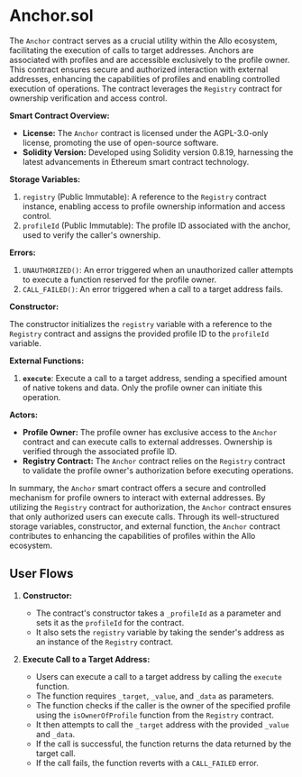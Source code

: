 # Anchor.sol

The `Anchor` contract serves as a crucial utility within the Allo ecosystem, facilitating the execution of calls to target addresses. Anchors are associated with profiles and are accessible exclusively to the profile owner. This contract ensures secure and authorized interaction with external addresses, enhancing the capabilities of profiles and enabling controlled execution of operations. The contract leverages the `Registry` contract for ownership verification and access control.

**Smart Contract Overview:**

* **License:** The `Anchor` contract is licensed under the AGPL-3.0-only license, promoting the use of open-source software.
* **Solidity Version:** Developed using Solidity version 0.8.19, harnessing the latest advancements in Ethereum smart contract technology.

**Storage Variables:**

1. `registry` (Public Immutable): A reference to the `Registry` contract instance, enabling access to profile ownership information and access control.
2. `profileId` (Public Immutable): The profile ID associated with the anchor, used to verify the caller's ownership.

**Errors:**

1. `UNAUTHORIZED()`: An error triggered when an unauthorized caller attempts to execute a function reserved for the profile owner.
2. `CALL_FAILED()`: An error triggered when a call to a target address fails.

**Constructor:**

The constructor initializes the `registry` variable with a reference to the `Registry` contract and assigns the provided profile ID to the `profileId` variable.

**External Functions:**

1. **`execute`**: Execute a call to a target address, sending a specified amount of native tokens and data. Only the profile owner can initiate this operation.

**Actors:**

* **Profile Owner:** The profile owner has exclusive access to the `Anchor` contract and can execute calls to external addresses. Ownership is verified through the associated profile ID.
* **Registry Contract:** The `Anchor` contract relies on the `Registry` contract to validate the profile owner's authorization before executing operations.

In summary, the `Anchor` smart contract offers a secure and controlled mechanism for profile owners to interact with external addresses. By utilizing the `Registry` contract for authorization, the `Anchor` contract ensures that only authorized users can execute calls. Through its well-structured storage variables, constructor, and external function, the `Anchor` contract contributes to enhancing the capabilities of profiles within the Allo ecosystem.

## User Flows

1. **Constructor:**
    
    * The contract's constructor takes a `_profileId` as a parameter and sets it as the `profileId` for the contract.
    * It also sets the `registry` variable by taking the sender's address as an instance of the `Registry` contract.
2. **Execute Call to a Target Address:**
    
    * Users can execute a call to a target address by calling the `execute` function.
    * The function requires `_target`, `_value`, and `_data` as parameters.
    * The function checks if the caller is the owner of the specified profile using the `isOwnerOfProfile` function from the `Registry` contract.
    * It then attempts to call the `_target` address with the provided `_value` and `_data`.
    * If the call is successful, the function returns the data returned by the target call.
    * If the call fails, the function reverts with a `CALL_FAILED` error.